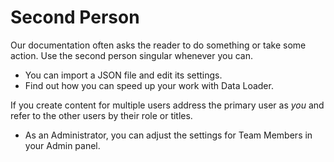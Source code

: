 # Second Person
Our documentation often asks the reader to do something or take some action. Use the second person singular
whenever you can.

- You can import a JSON file and edit its settings.
- Find out how you can speed up your work with Data Loader.

If you create content for multiple users address the primary user as *you* and refer to the other users by their
role or titles.

- As an Administrator, you can adjust the settings for Team Members in your Admin panel.
